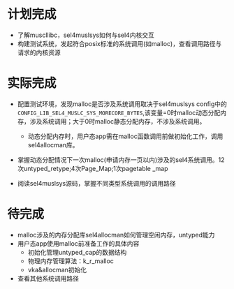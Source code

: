 # 计划完成

- 了解muscllibc，sel4muslsys如何与sel4内核交互
- 构建测试系统，发起符合posix标准的系统调用(如malloc)，查看调用路径与请求的内核资源

# 实际完成

- 配置测试环境，发现malloc是否涉及系统调用取决于sel4muslsys config中的`CONFIG_LIB_SEL4_MUSLC_SYS_MORECORE_BYTES`,该变量=0时malloc动态分配内存，涉及系统调用；大于0时malloc静态分配内存，不涉及系统调用。
  - 动态分配内存时，用户态app需在malloc函数调用前做初始化工作，调用sel4allocman库。

- 掌握动态分配情况下一次malloc(申请内存一页以内)涉及的sel4系统调用。12次untyped_retype;4次Page_Map;1次pagetable _map
- 阅读sel4muslsys源码，掌握不同类型系统调用的调用路径

# 待完成

- malloc涉及的内存分配库sel4allocman如何管理空闲内存，untyped能力
- 用户态app使用malloc前准备工作的具体内容
  - 初始化管理untyped_cap的数据结构
  - 物理内存管理算法：k_r_malloc
  - vka&allocman初始化
- 查看其他系统调用路径

